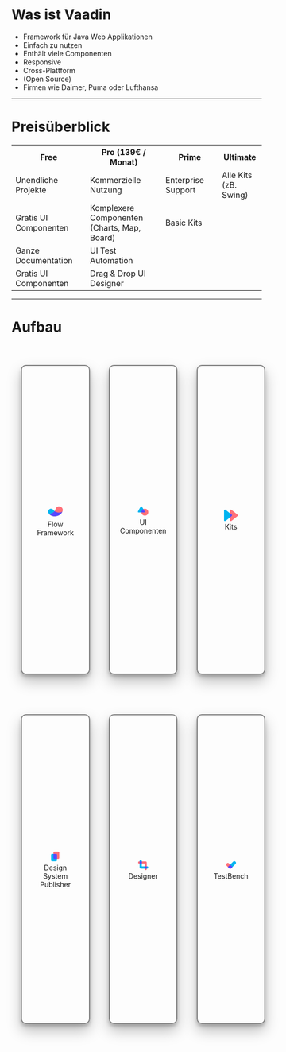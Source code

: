 # Was ist Vaadin
<ul>
    <li v-click>Framework für Java Web Applikationen</li>
    <li v-click>Einfach zu nutzen</li>
    <li v-click>Enthält viele Componenten</li>
    <li v-click>Responsive</li>
    <li v-click>Cross-Plattform</li>
    <li v-click>(Open Source)</li>
    <li v-click>Firmen wie Daimer, Puma oder Lufthansa</li>
</ul>

---

# Preisüberblick

<table>
    <tr v-click>
        <th><strong>Free</strong></th>
        <th><strong>Pro (139€ / Monat)</strong></th>
        <th><strong>Prime</strong></th>
        <th><strong>Ultimate</strong></th>
    </tr>
    <tr v-click>
        <td>Unendliche Projekte</td>
        <td>Kommerzielle Nutzung</td>
        <td>Enterprise Support</td>
        <td>Alle Kits <br> (zB. Swing)</td>
    </tr>
    <tr v-click>
        <td>Gratis UI Componenten</td>
        <td>Komplexere Componenten <br> (Charts, Map, Board)</td>
        <td>Basic Kits</td>
    </tr>
    <tr v-click>
        <td>Ganze Documentation</td>
        <td>UI Test Automation</td>
    </tr>
    <tr v-click >
        <td>Gratis UI Componenten</td>
        <td>Drag & Drop UI Designer</td>
    </tr>
</table>

---

# Aufbau

<style>
.vaadinContainer {
    display: grid;
    grid-template-areas:
        'flow uic kits'
        'design designer test' 
}

.vaadinComponent {
    border: 2px solid grey;
    border-radius: 10px;
    margin: 1vh 2vw;
    display: flex;
    flex-direction: column;
    justify-content: center;
    align-items: center;
    flex-wrap: no-wrap;
    padding: 1vw 2vw;
    width: 10vw;
    height: 15vh;
    text-align: center;
    box-shadow: 0 14px 28px rgba(0,0,0,0.25), 0 5px 7px rgba(0,0,0,0.22);
    transition: all 0.3s cubic-bezier(.25,.8,.25,1);
}

.vaadinComponent:hover {
    box-shadow: 0 20px 25px rgba(0,0,0,0.25), 0 15px 15px rgba(0,0,0,0.22);
}

.vaadinComponent:nth-child(1) {
    grid-area: flow;
}

.vaadinComponent:nth-child(2) {
    grid-area: uic;
}

.vaadinComponent:nth-child(3) {
    grid-area: kits;
}

.vaadinComponent:nth-child(4) {
    grid-area: design;
}

.vaadinComponent:nth-child(5) {
    grid-area: designer;
}
.vaadinComponent:nth-child(6) {
    grid-area: test;
}

</style>

<div class="vaadinContainer">
    <div class="vaadinComponent">
        <svg width="35" height="35" viewBox="0 0 64 64" fill="none" xmlns="http://www.w3.org/2000/svg"> <path d="M57.457 33.528c-10.165 7.746-27.28 1.96-33.372-6.031-9.2-12.048-26.666 2.296-15.446 14.39 14.512 15.139 40.352 9.98 48.818-8.359z" fill="#00B4F0"></path><path d="M8.628 41.902c14.527 15.124 40.382 9.965 48.832-8.359 8.343-18.538-19.686-28.182-25.09-9.291a23.82 23.82 0 01-3.612 7.592c-4.47 6.23-11.818 10.058-20.13 10.058z" fill="#FF707A"></path><path d="M57.46 33.528c-8.174 6.246-20.88 3.705-28.702-1.699-4.47 6.246-11.818 10.073-20.13 10.057 5.893 6.139 13.67 8.94 21.385 8.864 11.267-.092 22.426-6.322 27.447-17.222z" fill="#5748FF"></path></svg>
        Flow Framework
    </div>
    <div class="vaadinComponent">
        <svg width="28" height="28" viewBox="0 0 32 32" fill="none" xmlns="http://www.w3.org/2000/svg"> <path d="M20.025 26.84c4.405 0 7.975-3.558 7.975-7.946s-3.57-7.946-7.975-7.946c-4.404 0-7.975 3.557-7.975 7.946 0 4.388 3.57 7.946 7.975 7.946Z" fill="#FF707A"></path><path d="m10.265 6.419-6.018 10.39a1.829 1.829 0 0 0 .67 2.504c.28.16.596.246.918.247h12.043a1.845 1.845 0 0 0 1.595-.916 1.829 1.829 0 0 0 0-1.834L13.455 6.419A1.837 1.837 0 0 0 11.86 5.5a1.846 1.846 0 0 0-1.595.919Z" fill="#00B4F0"></path><path d="m19.473 16.81-2.926-5.055a7.966 7.966 0 0 0-3.277 2.926 7.925 7.925 0 0 0-1.22 4.213c0 .226 0 .446.037.666h5.79a1.846 1.846 0 0 0 1.596-.916 1.829 1.829 0 0 0 0-1.834Z" fill="#5748FF"></path></svg>
        UI Componenten
    </div>
    <div class="vaadinComponent">
        <svg width="28" height="28" viewBox="0 0 64 54" fill="none" xmlns="http://www.w3.org/2000/svg"> <g clip-path="url(#clip0_1_2897)"><path d="M61.5766 22.8442L33.4638 0.515814C32.0999 -0.171261 30.4685 -0.0968051 29.1687 0.69182C27.8623 1.47705 27.0737 2.87829 27.0737 4.38107V49.0515C27.0737 50.5508 27.8623 51.9487 29.1687 52.7373C29.8728 53.1638 30.6715 53.3804 31.4805 53.3804C32.1608 53.3804 32.8378 53.2247 33.4638 52.9133L61.5766 30.5781C62.9305 29.3055 64 28.351 64 26.7095C64 25.0679 63.093 24.1845 61.5766 22.8442Z" fill="#FF707A"></path><path d="M34.4996 22.8459L6.3868 0.517462C5.02279 -0.169613 3.39478 -0.0951571 2.09509 0.693468C0.788619 1.4787 0 2.87994 0 4.38272V49.0531C0 50.5525 0.788619 51.9504 2.09509 52.7389C2.79909 53.1654 3.59787 53.382 4.40679 53.382C5.0871 53.382 5.76403 53.2263 6.39019 52.915L34.5029 30.5798C35.8568 29.3071 36.9263 28.3526 36.9263 26.7112C36.9263 25.0696 36.0159 24.1862 34.4996 22.8459Z" fill="#00B4F0"></path><path d="M34.4996 22.8454L27.0737 16.9937C27.0737 18.2568 27.0737 25.6651 27.0737 27.1679V32.2437C27.0737 33.743 27.0737 35.6901 27.0737 36.612L34.5029 30.5793C35.8568 29.3066 36.9263 28.3521 36.9263 26.7107C36.9263 25.0691 36.0159 24.1857 34.4996 22.8454Z" fill="#5748FF"></path></g> <defs><clipPath id="clip0_1_2897"><rect width="64" height="53.4291" fill="white"></rect></clipPath></defs></svg>
        Kits
    </div>
    <div class="vaadinComponent">
        <svg width="28" height="28" viewBox="0 0 64 64" fill="none" xmlns="http://www.w3.org/2000/svg"> <path d="M46.158 10H28.099a4.434 4.434 0 00-4.434 4.434v24.467a4.434 4.434 0 004.434 4.434h18.059a4.434 4.434 0 004.434-4.434V14.434A4.434 4.434 0 0046.158 10z" fill="#FF707A"></path><path d="M35.493 20.665H17.434A4.434 4.434 0 0013 25.099v24.467A4.434 4.434 0 0017.434 54h18.06a4.434 4.434 0 004.434-4.434V25.099a4.434 4.434 0 00-4.435-4.434z" fill="#00B4F0"></path><path d="M35.504 20.665h-11.84V38.89a4.434 4.434 0 004.435 4.434h11.84V25.1a4.435 4.435 0 00-4.435-4.434z" fill="#5748FF"></path></svg>
        Design System Publisher
    </div>
    <div class="vaadinComponent">
        <svg width="28" height="28" viewBox="0 0 32 32" fill="none" xmlns="http://www.w3.org/2000/svg"> <path d="M19.5 8H7a2.5 2.5 0 0 0-2.5 2.5A2.5 2.5 0 0 0 7 13h12.5v12.5A2.5 2.5 0 0 0 22 28a2.5 2.5 0 0 0 2.5-2.5V11a3 3 0 0 0-3-3h-2Z" fill="#FF707A"></path><path d="M13 24.5h12.5A2.5 2.5 0 0 0 28 22a2.5 2.5 0 0 0-2.5-2.5H13V7a2.5 2.5 0 0 0-2.5-2.5A2.5 2.5 0 0 0 8 7v14.5a3 3 0 0 0 3 3h2Z" fill="#00B4F0"></path><path fill="#5748FF" d="M8 8h4.998v4.998H8zM19.5 19.5h4.998v4.998H19.5z"></path></svg>
        Designer
    </div>
    <div class="vaadinComponent">
        <svg width="28" height="28" viewBox="0 0 32 32" fill="none" xmlns="http://www.w3.org/2000/svg"> <path d="M26.306 13.955a3.75 3.75 0 0 0-5.303-5.303l-9.546 9.546A3.75 3.75 0 0 0 16.76 23.5l9.546-9.546Z" fill="#00B4F0"></path><path d="M11.455 12.894a3.75 3.75 0 1 0-5.303 5.303l5.303 5.303a3.75 3.75 0 1 0 5.303-5.303l-5.303-5.303Z" fill="#FF707A"></path><path d="m8.803 20.85 5.303-5.303 5.304 5.303-2.652 2.652a3.75 3.75 0 0 1-5.303 0l-2.652-2.651Z" fill="#5748FF"></path></svg>
        TestBench
    </div>
</div>